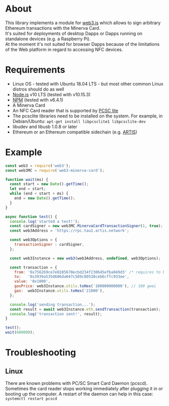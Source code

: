 # About

This library implements a module for [web3.js](https://github.com/ethereum/web3.js/) which allows to sign arbitrary Ethereum transactions with the Minerva Card.  
It's suited for deployments of desktop Dapps or Dapps running on standalone devices (e.g. a Raspberry Pi).  
At the moment it's not suited for browser Dapps because of the limitations of the Web platform in regard to accessing NFC devices. 

# Requirements

- Linux OS - tested with Ubuntu 18.04 LTS - but most other common Linux distros should do as well
- [Node.js](https://nodejs.org/en/) v10 LTS (tested with v10.15.3)
- [NPM](https://www.npmjs.com/get-npm) (tested with v6.4.1)
- A Minerva Card
- An NFC Card reader that is supported by [PCSC lite](https://pcsclite.apdu.fr/)
- The pcsclite libraries need to be installed on the system. For example, in Debian/Ubuntu: `apt-get install libpcsclite1 libpcsclite-dev`
- libudev and libusb 1.0.8 or later
- Ethereum or an Ethereum compatible sidechain (e.g. [ARTIS](https://artis.eco/)) 

# Example
```javascript
const web3 = require('web3');
const web3MC = require('web3-minerva-card');

function wait(ms) {
  const start = new Date().getTime();
  let end = start;
  while (end < start + ms) {
    end = new Date().getTime();
  }
}

async function test() {
  console.log('started a test!');
  const cardSigner = new web3MC.MinervaCardTransactionSigner(1, true);
  const web3Address = 'https://rpc.tau1.artis.network';

  const web3Options = {
    transactionSigner : cardSigner,
  };

  const web3Instance = new web3(web3Address, undefined, web3Options);

  const transaction = {
    from: '0x756269ce7e0285670ecbd234f230645efba049d3' /* requires to be the address of the MinervaCard */,
    to:   '0x3939a535d686da047c589c80538ceb6cffc933ee',
    value: '0x1000',
    gasPrice: web3Instance.utils.toHex('100000000000'), // 100 gwei
    gas:  web3Instance.utils.toHex('21000'),
  };

  console.log('sending transaction...');
  const result = await web3Instance.eth.sendTransaction(transaction);
  console.log('transaction sent!', result);
}

test();
wait(600000);
```

# Troubleshooting 

## Linux

There are known problems with PC/SC Smart Card Daemon (pcscd). Sometimes the card reader stops working immediately after plugging it in or booting up the computer. A restart of the daemon can help in this case: `systemctl restart pcscd`
